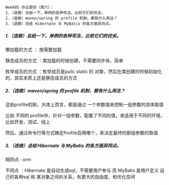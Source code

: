 
```
Week05 作业题目（周六）：
1.（选做）总结一下，单例的各种写法，比较它们的优劣。
2.（选做）maven/spring 的 profile 机制，都有什么用法？
3.（选做）总结 Hibernate 与 MyBatis 的各方面异同点。
```
##### 1.（选做）总结一下，单例的各种写法，比较它们的优劣。
懒加载的方式 ： 按需要加载

静态成员的方式 ：类加载的时候创建，不需要同步块，简单

枚举成员的方式 ：枚举成员是pulic static 的 对象，然后在类创建的时候初始化的，其实本质上还是静态成员的方式


##### 2.（选做）maven/spring 的 profile 机制，都有什么用法？
这些profile机制，大体上而言，都是通过 一个参数值来控制一组参数的具体取值

比如 不同的 profile中，针对一组参数，配置了不同的值，来适用于不同的环境，比如开发、测试、线上

然后，通过命令行等方式确定Profile启用哪个，来决定最终的那组参数的取值


##### 3.（选做）总结 Hibernate 与 MyBatis 的各方面异同点。

相同点 : orm

不同点 ：Hibernate 是自动生成sql，不需要用户参与
而 MyBatis 是用户定义 自己的各种sql 和 某对象之间的关系，有更大的自由度，和优化空间











